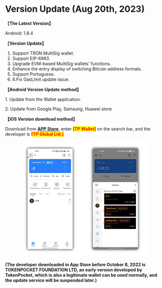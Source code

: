 # Version Update (Aug 20th, 2023)

【**The Latest Version】**

&#x20;  Android: 1.8.4



【**Version Update】**

1. Support TRON MultiSig wallet.
2. Support EIP-6963.
3. Upgrade EVM-based MultiSig wallets’ functions.
4. Enhance the entry display of switching Bitcoin address formats.
5. Support Portuguese.&#x20;
6. 6.Fix GasLimit update issue.



**【Android Version Update method】**

&#x20;1\. Update from the Wallet application.

&#x20;2\. Update from Google Play, Samsung, Huawei store



**【iOS Version download method】‌**

&#x20; Download from [**APP Store**](https://apps.apple.com/hk/app/tp-global-wallet/id6444625622), enter <mark style="color:red;">**\[TP Wallet]**</mark> on the search bar, and the developer is <mark style="color:red;">**\[TP Global Ltd.]**</mark>

<figure><img src="../../.gitbook/assets/image (1) (2).png" alt=""><figcaption></figcaption></figure>

**(The developer downloaded in App Store before October 8, 2022 is TOKENPOCKET FOUNDATION LTD, an early version developed by TokenPocket, which is also a legitimate wallet can be used normally, and the update service will be suspended later.)**
